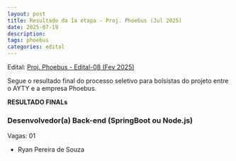 ```yaml
---
layout: post
title: Resultado da 1a etapa - Proj. Phoebus (Jul 2025)
date: 2025-07-19
description: 
tags: phoebus
categories: edital
---
```


Edital: [Proj. Phoebus - Edital-08 (Fev 2025)](https://ayty.org/editais/2025-07-09-phoebus-edital09/)

Segue o resultado final do processo seletivo para bolsistas do projeto entre o AYTY e a empresa Phoebus.

**RESULTADO FINALs**


### Desenvolvedor(a) Back-end (SpringBoot ou Node.js)

Vagas: 01

- Ryan Pereira de Souza
